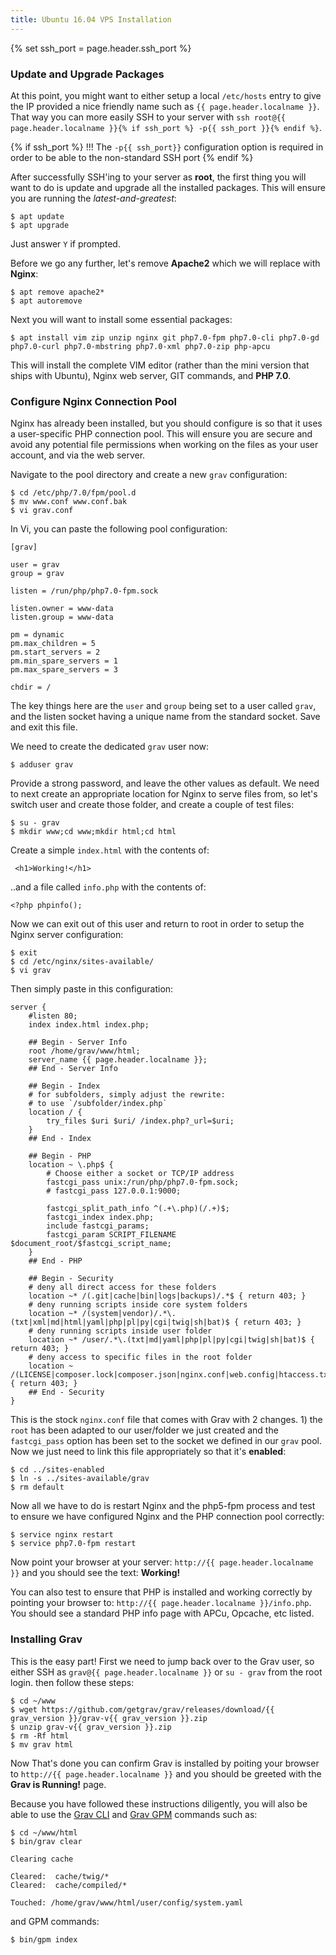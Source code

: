 ```yaml
---
title: Ubuntu 16.04 VPS Installation
---
```

{% set ssh_port = page.header.ssh_port %}

### Update and Upgrade Packages

At this point, you might want to either setup a local `/etc/hosts` entry to give the IP provided a nice friendly name such as `{{ page.header.localname }}`.  That way you can more easily SSH to your server with `ssh root@{{ page.header.localname }}{% if ssh_port %} -p{{ ssh_port }}{% endif %}`.

{% if ssh_port %}
!!! The `-p{{ ssh_port}}` configuration option is required in order to be able to the non-standard SSH port
{% endif %}

After successfully SSH'ing to your server as **root**, the first thing you will want to do is update and upgrade all the installed packages.  This will ensure you are running the _latest-and-greatest_:

```
$ apt update
$ apt upgrade
```

Just answer `Y` if prompted.

Before we go any further, let's remove **Apache2** which we will replace with **Nginx**:

```
$ apt remove apache2*
$ apt autoremove
```

Next you will want to install some essential packages:

```
$ apt install vim zip unzip nginx git php7.0-fpm php7.0-cli php7.0-gd php7.0-curl php7.0-mbstring php7.0-xml php7.0-zip php-apcu
```

This will install the complete VIM editor (rather than the mini version that ships with Ubuntu), Nginx web server, GIT commands, and **PHP 7.0**.

### Configure Nginx Connection Pool

Nginx has already been installed, but you should configure is so that it uses a user-specific PHP connection pool.  This will ensure you are secure and avoid any potential file permissions when working on the files as your user account, and via the web server.

Navigate to the pool directory and create a new `grav` configuration:

```
$ cd /etc/php/7.0/fpm/pool.d
$ mv www.conf www.conf.bak
$ vi grav.conf
```

In Vi, you can paste the following pool configuration:

```
[grav]

user = grav
group = grav

listen = /run/php/php7.0-fpm.sock

listen.owner = www-data
listen.group = www-data

pm = dynamic
pm.max_children = 5
pm.start_servers = 2
pm.min_spare_servers = 1
pm.max_spare_servers = 3

chdir = /
```

The key things here are the `user` and `group` being set to a user called `grav`, and the listen socket having a unique name from the standard socket.  Save and exit this file.

We need to create the dedicated `grav` user now:

```
$ adduser grav
```

Provide a strong password, and leave the other values as default. We need to next create an appropriate location for Nginx to serve files from, so let's switch user and create those folder, and create a couple of test files:

```
$ su - grav
$ mkdir www;cd www;mkdir html;cd html
```

Create a simple `index.html` with the contents of:

```
 <h1>Working!</h1>
```

..and a file called `info.php` with the contents of:

```
<?php phpinfo();
```

Now we can exit out of this user and return to root in order to setup the Nginx server configuration:

```
$ exit
$ cd /etc/nginx/sites-available/
$ vi grav
```

Then simply paste in this configuration:

```
server {
    #listen 80;
    index index.html index.php;

    ## Begin - Server Info
    root /home/grav/www/html;
    server_name {{ page.header.localname }};
    ## End - Server Info

    ## Begin - Index
    # for subfolders, simply adjust the rewrite:
    # to use `/subfolder/index.php`
    location / {
        try_files $uri $uri/ /index.php?_url=$uri;
    }
    ## End - Index

    ## Begin - PHP
    location ~ \.php$ {
        # Choose either a socket or TCP/IP address
        fastcgi_pass unix:/run/php/php7.0-fpm.sock;
        # fastcgi_pass 127.0.0.1:9000;

        fastcgi_split_path_info ^(.+\.php)(/.+)$;
        fastcgi_index index.php;
        include fastcgi_params;
        fastcgi_param SCRIPT_FILENAME $document_root/$fastcgi_script_name;
    }
    ## End - PHP

    ## Begin - Security
    # deny all direct access for these folders
    location ~* /(.git|cache|bin|logs|backups)/.*$ { return 403; }
    # deny running scripts inside core system folders
    location ~* /(system|vendor)/.*\.(txt|xml|md|html|yaml|php|pl|py|cgi|twig|sh|bat)$ { return 403; }
    # deny running scripts inside user folder
    location ~* /user/.*\.(txt|md|yaml|php|pl|py|cgi|twig|sh|bat)$ { return 403; }
    # deny access to specific files in the root folder
    location ~ /(LICENSE|composer.lock|composer.json|nginx.conf|web.config|htaccess.txt|\.htaccess) { return 403; }
    ## End - Security
}
```

This is the stock `nginx.conf` file that comes with Grav with 2 changes. 1) the `root` has been adapted to our user/folder we just created and the `fastcgi_pass` option has been set to the socket we defined in our `grav` pool. Now we just need to link this file appropriately so that it's **enabled**:

```
$ cd ../sites-enabled
$ ln -s ../sites-available/grav
$ rm default
```

Now all we have to do is restart Nginx and the php5-fpm process and test to ensure we have configured Nginx and the PHP connection pool correctly:

```
$ service nginx restart
$ service php7.0-fpm restart
```

Now point your browser at your server: `http://{{ page.header.localname }}` and you should see the text: **Working!**

You can also test to ensure that PHP is installed and working correctly by pointing your browser to: `http://{{ page.header.localname }}/info.php`.  You should see a standard PHP info page with APCu, Opcache, etc listed.

### Installing Grav

This is the easy part!  First we need to jump back over to the Grav user, so either SSH as `grav@{{ page.header.localname }}` or `su - grav` from the root login. then follow these steps:

```
$ cd ~/www
$ wget https://github.com/getgrav/grav/releases/download/{{ grav_version }}/grav-v{{ grav_version }}.zip
$ unzip grav-v{{ grav_version }}.zip
$ rm -Rf html
$ mv grav html
```

Now That's done you can confirm Grav is installed by poiting your browser to `http://{{ page.header.localname }}` and you should be greeted with the **Grav is Running!** page.

Because you have followed these instructions diligently, you will also be able to use the [Grav CLI](../../advanced/grav-cli) and [Grav GPM](../../advanced/grav-gpm) commands such as:

```
$ cd ~/www/html
$ bin/grav clear

Clearing cache

Cleared:  cache/twig/*
Cleared:  cache/compiled/*

Touched: /home/grav/www/html/user/config/system.yaml
```

and GPM commands:

```
$ bin/gpm index
```
